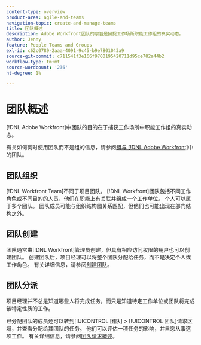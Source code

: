 ```yaml
---
content-type: overview
product-area: agile-and-teams
navigation-topic: create-and-manage-teams
title: 团队概述
description: Adobe Workfront团队的宗旨是捕捉工作场所职能工作组的真实动态。
author: Jenny
feature: People Teams and Groups
exl-id: c62c0789-2aaa-4091-9c45-b9e7801043a9
source-git-commit: c711541f3e166f9700195420711d95ce782a44b2
workflow-type: tm+mt
source-wordcount: '236'
ht-degree: 1%

---
```


# 团队概述

<!-- Audited: 01/2024 -->

[!DNL Adobe Workfront]中团队的目的在于捕获工作场所中职能工作组的真实动态。

有关如何何时使用团队而不是组的信息，请参阅[组与 [!DNL Adobe Workfront]](../../people-teams-and-groups/work-with-groups-and-teams/understanding-differences-and-similarities-between-groups-and-teams.md)中的团队。

## 团队组织

[!DNL Workfront Team]不同于项目团队。 [!DNL Workfront]团队包括不同工作角色或不同目的的人员，他们在职能上有关联并组成一个工作单位。 个人可以属于多个团队。 团队成员可能与组织结构图关系匹配，但他们也可能出现在部门结构之外。

## 团队创建

团队通常由[!DNL Workfront]管理员创建，但具有相应访问权限的用户也可以创建团队。 创建团队后，项目经理可以将整个团队分配给任务，而不是决定个人或工作角色。 有关详细信息，请参阅[创建团队](/help/quicksilver/people-teams-and-groups/create-and-manage-teams/create-a-team.md)。

## 团队分派

项目经理并不总是知道哪些人将完成任务，而只是知道特定工作单位或团队将完成该特定性质的工作。

已分配团队的成员还可以转到[!UICONTROL 团队] > [!UICONTROL 团队]请求区域，并查看分配给其团队的任务。 他们可以评估一项任务的影响，并自愿从事这项工作。 有关详细信息，请参阅[团队请求概述](/help/quicksilver/people-teams-and-groups/work-with-team-requests/team-requests-overview.md)。
